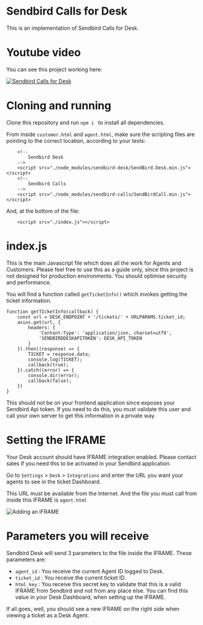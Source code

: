 # Sendbird Calls for Desk
This is an implementation of Sendbird Calls for Desk.

# Youtube video
You can see this project working here:

[![Sendbird Calls for Desk](https://img.youtube.com/vi/mspQI4EMfOo/0.jpg)](https://www.youtube.com/watch?v=mspQI4EMfOo)

# Cloning and running
Clone this repository and run ```npm i ``` to install all dependencies.

From inside ```customer.html``` and ```agent.html```, make sure the scripting files are pointing to the correct location, according to your tests:

```
    <!--
        Sendbird Desk
    -->
    <script src="./node_modules/sendbird-desk/SendBird.Desk.min.js"></script>
    <!--
        Sendbird Calls
    -->
    <script src="./node_modules/sendbird-calls/SendBirdCall.min.js"></script>
```
And, at the bottom of the file:

```
    <script src="./index.js"></script>
```

# index.js
This is the main Javascript file which does all the work for Agents and Customers.
Please feel free to use this as a guide only, since this project is not designed for production environments. You should optimise security and performance.

You will find a function called ```getTicketInfo()``` which invokes getting the ticket information. 

```
function getTIcketInfo(callback) {
    const url = DESK_ENDPOINT + '/tickets/' + URLPARAMS.ticket_id;
    axios.get(url, {
        headers: {
            'Content-Type': 'application/json, charset=utf8',
            'SENDBIRDDESKAPITOKEN': DESK_API_TOKEN
        }
    }).then((response) => {
        TICKET = response.data;
        console.log(TICKET);
        callback(true);
    }).catch((error) => {
        console.dir(error);
        callback(false);
    })
}
```

This should not be on your frontend application since exposes your Sendbird Api token. 
If you need to do this, you must validate this user and call your own server to get this information in a private way.


# Setting the IFRAME
Your Desk account should have IFRAME integration enabled. Please contact sales if you need this to be activated in your Sendbird application. 

Go to ```Settings``` > ```Desk``` > ```Integrations``` and enter the URL you want your agents to see in the ticket Dashboard.

This URL must be available from the Internet. And the file you must call from inside this IFRAME is ```agent.html```

![Adding an IFRAME](https://github.com/warodri-sendbird/desk-iframe-calls/blob/8c216eed77423a56b3dc7689b869fe058b1f73b4/iframe.png)


# Parameters you will receive 
Sendbird Desk will send 3 parameters to the file inside the IFRAME. These parameters are:

- ```agent_id``` : You receive the current Agent ID logged to Desk.
- ```ticket_id``` : You receive the current ticket ID.
- ```html_key``` : You receive this secret key to validate that this is a valid IFRAME from Sendbird and not from any place else. You can find this value in your Desk Dashboard, when setting up the IFRAME.


If all goes, well, you should see a new IFRAME on the right side when viewing a ticket as a Desk Agent.





